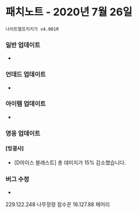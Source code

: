 # 패치노트 - 2020년 7월 26일

```
나이트엘프지키기 v4.001R
```

### 일반 업데이트

- 

### 언데드 업데이트

- 

### 아이템 업데이트

- 

### 영웅 업데이트

#### [빙결사]
- [D아이스 블래스트] 총 데미지가 15% 감소했습니다.

### 버그 수정
- 









229.122.248 나무정령 잠수꾼
16.127.88 페어리